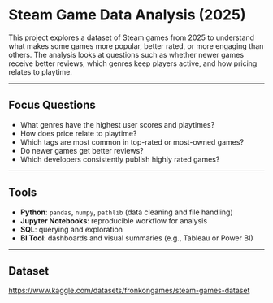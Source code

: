 # Steam Game Data Analysis (2025)

This project explores a dataset of Steam games from 2025 to understand what makes some games more popular, better rated, or more engaging than others. The analysis looks at questions such as whether newer games receive better reviews, which genres keep players active, and how pricing relates to playtime.  

---

## Focus Questions
- What genres have the highest user scores and playtimes?  
- How does price relate to playtime?  
- Which tags are most common in top-rated or most-owned games?  
- Do newer games get better reviews?  
- Which developers consistently publish highly rated games?  

---

## Tools
- **Python**: `pandas`, `numpy`, `pathlib` (data cleaning and file handling)  
- **Jupyter Notebooks**: reproducible workflow for analysis  
- **SQL**: querying and exploration  
- **BI Tool**: dashboards and visual summaries (e.g., Tableau or Power BI)  

---

## Dataset
https://www.kaggle.com/datasets/fronkongames/steam-games-dataset